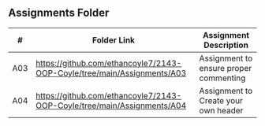##  Assignments Folder

|   #    | Folder Link                                                                  | Assignment Description                |
|------- |------------------------------------------------------------------------------|---------------------------------------|
|   A03	 |  https://github.com/ethancoyle7/2143-OOP-Coyle/tree/main/Assignments/A03     |	Assignment to ensure proper commenting|
|   A04  |https://github.com/ethancoyle7/2143-OOP-Coyle/tree/main/Assignments/A04	      | Assignment to Create your own header  |
